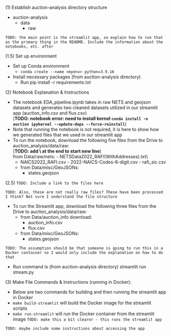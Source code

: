 (1) Establish auction-analysis directory structure

- auction-analysis
  - data
    - raw

`TODO: the main point is the streamlit app, so explain how to run that as the primary thing in the README. Include the information about the notebooks, etc. after`

(1.5) Set up environment

- Set up Conda environment
  - `conda create --name <myenv> python=3.9.16`
- Install necessary packages (from auction-analysis directory)
  - Run pip install -r requirements.txt

(2) Notebook Explanation & Instructions

- The notebook EDA_pipeline.ipynb takes in raw NETS and geojson datasets and generates two cleaned datasets utilized in our streamlit app (auction_info.csv and flux.csv)\
  (**TODO: notebook error: need to install kernel `conda install -n auction ipykernel --update-deps --force-reinstall`**)
- Note that running the notebook is not required, it is here to show how we generated files that we used in our streamlit app
- To run the notebook, download the following five files from the Drive to auction_analysis/data/raw:\
  (**TODO: add \ at the end to start new line**)\
   from Data/raw/nets: - NETSData2022_RAFI(WithAddresses).txt\
  - NAICS2022_RAFI.csv - 2022-NAICS-Codes-6-digit.csv - rafi_sic.csv
  - from Data/misc/GeoJSONs:
    - states.geojson

(2.5)
`TODO: Include a link to the files here`

`TODO: Also, these are not really raw files? These have been processed I think? Not sure I understand the file structure`

- To run the Streamlit app, download the following three files from the Drive to auction_analysis/data/raw:
  - from Data/auction_info download:
    - auction_info.csv
    - flux.csv
  - from Data/misc/GeoJSONs:
    - states.geojson

`TODO: The assumption should be that someone is going to run this in a Docker container so I would only include the explanation on how to do that`

- Run command is (from auction-analysis directory) streamlit run stream.py

(3) Make File Commands & Instructions (running in Docker):

- Below are two commands for building and then running the streamlit app in Docker
- `make build-streamlit` will build the Docker image for the streamlit scripts
- `make run-streamlit` will run the Docker container from the streamlit image `TODO: make this a bit clearer - this runs the streamlit app`

`TODO: maybe include some instructions about accessing the app`
